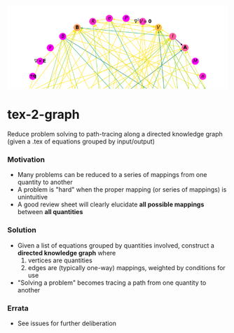 <!-- Banner Image -->
![Electromagnetism](img/weighted_cropped.png)
# tex-2-graph
Reduce problem solving to path-tracing along a directed knowledge graph (given a .tex of equations grouped by input/output)

### Motivation
- Many problems can be reduced to a series of mappings from one quantity to another
- A problem is "hard" when the proper mapping (or series of mappings) is unintuitive
- A good review sheet will clearly elucidate **all possible mappings** between **all quantities**

### Solution
- Given a list of equations grouped by quantities involved, construct a **directed knowledge graph** where
  1. vertices are quantities
  2. edges are (typically one-way) mappings, weighted by conditions for use
- "Solving a problem" becomes tracing a path from one quantity to another

### Errata
- See issues for further deliberation
